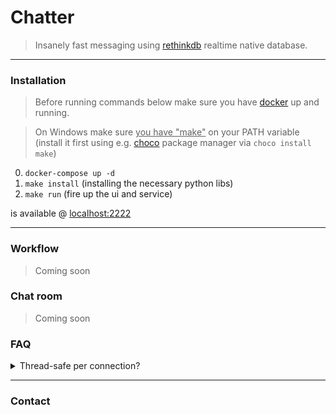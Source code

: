 # Chatter

> Insanely fast messaging using <a href="https://rethinkdb.com">rethinkdb</a> realtime native database.

---

### Installation

> Before running commands below make sure you have <a href="https://www.docker.com">docker</a> up and running.

> On Windows make sure <u>you have "make"</u> on your PATH variable (install it first using e.g. <a href="https://chocolatey.org">choco</a> package manager via `choco install make`)

0. `docker-compose up -d`
1.  `make install` (installing the necessary python libs)
2.  `make run` (fire up the ui and service)

 is available @ <a href="http://127.0.0.1:2222">localhost:2222</a>

---

### Workflow

> Coming soon

### Chat room

> Coming soon


### FAQ

<details>
<summary>Thread-safe per connection?</summary>

> Currently, the Python driver is not thread-safe. Each thread or multiprocessing PID should be given its own connection object.

</details>


---

### Contact
